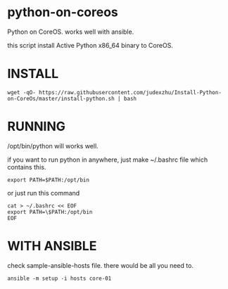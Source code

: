 # python-on-coreos
Python on CoreOS. works well with ansible.

this script install Active Python x86_64 binary to CoreOS.


INSTALL
=======

```
wget -qO- https://raw.githubusercontent.com/judexzhu/Install-Python-on-CoreOs/master/install-python.sh | bash
```

RUNNING
=======

/opt/bin/python will works well.

if you want to run python in anywhere, just make ~/.bashrc file which contains this.
```
export PATH=$PATH:/opt/bin
```

or just run this command
```
cat > ~/.bashrc << EOF
export PATH=\$PATH:/opt/bin
EOF
```


WITH ANSIBLE
============
check sample-ansible-hosts file. there would be all you need to.

```
ansible -m setup -i hosts core-01
```

